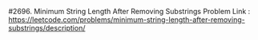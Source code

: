 #2696. Minimum String Length After Removing Substrings
Problem Link :
https://leetcode.com/problems/minimum-string-length-after-removing-substrings/description/

